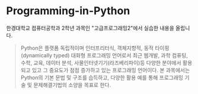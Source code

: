 # Programming-in-Python
한경대학교 컴퓨터공학과 2학년 과목인 "고급프로그래밍2"에서 실습한 내용을 올립니다.
> Python은 플랫폼 독립적이며 인터프리터식, 객체지향적, 동적 타이핑(dynamically typed) 대화형 프로그래밍 언어로서 최근 웹개발, 과학 컴퓨팅, 수학, 교육, 데이터 분석, 사물인터넷기기(라즈베리파이)등 다양한 분야에서 활용되고 있고 그 중요도가 점점 증가하고 있는 프로그래밍 언어이다. 
본 과목에서는 Python의 기본 문법 및 구조를 습득하고, 다양한 활용 예를 통해 프로그래밍 기술 및 문제해결기법의 소양을 목표로 한다.
